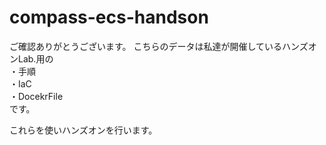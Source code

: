 # compass-ecs-handson

ご確認ありがとうございます。
こちらのデータは私達が開催しているハンズオンLab.用の  
・手順  
・IaC  
・DocekrFile  
です。  

これらを使いハンズオンを行います。
